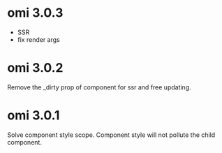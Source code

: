 # omi 3.0.3

* SSR
* fix render args

# omi 3.0.2

Remove the _dirty prop of component for ssr and free updating.


# omi 3.0.1

Solve component style scope. Component style will not pollute the child component.
